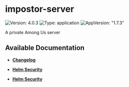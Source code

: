# impostor-server

![Version: 4.0.3](https://img.shields.io/badge/Version-4.0.3-informational?style=flat-square) ![Type: application](https://img.shields.io/badge/Type-application-informational?style=flat-square) ![AppVersion: "1.7.3"](https://img.shields.io/badge/AppVersion-"1.7.3"-informational?style=flat-square)

A private Among Us server

## Available Documentation

- [**Changelog**](CHANGELOG)

- [**Helm Security**](container-security)

- [**Helm Security**](helm-security)

